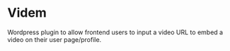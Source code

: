 # Videm
Wordpress plugin to allow frontend users to input a video URL to embed a video on their user page/profile.
